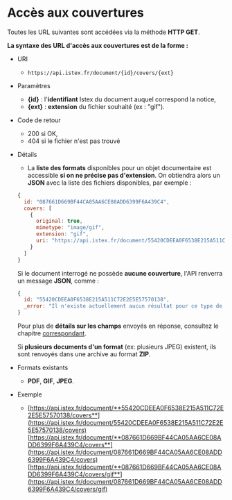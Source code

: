 # Accès aux couvertures

Toutes les URL suivantes sont accédées via la méthode **HTTP GET**.

**La syntaxe des URL d'accès aux couvertures est de la forme :**

* URI
  * `https://api.istex.fr/document/{id}/covers/{ext}`
* Paramètres
  * **{id}** : l'**identifiant** Istex du document auquel correspond la notice,
  * **{ext}** : **extension** du fichier souhaité (ex : "gif").
* Code de retour
  * 200 si OK,
  * 404 si le fichier n'est pas trouvé
*   Détails

    * La **liste des formats** disponibles pour un objet documentaire est accessible **si on ne précise pas d'extension**. On obtiendra alors un **JSON** avec la liste des fichiers disponibles, par exemple :

    ```javascript
    {
      id: "087661D669BF44CA05AA6CE08ADD6399F6A439C4",
      covers: [
        {
          original: true,
          mimetype: "image/gif",
          extension: "gif",
          uri: "https://api.istex.fr/document/55420CDEEA0F6538E215A511C72E2E5E57570138/covers/gif"
        }
      ]
    }
    ```

    Si le document interrogé ne possède **aucune couverture**, l'API renverra un message **JSON**, comme :

    ```javascript
    {
      id: "55420CDEEA0F6538E215A511C72E2E5E57570138",
      _error: "Il n'existe actuellement aucun résultat pour ce type de data"
    }
    ```

    Pour plus de **détails sur les champs** envoyés en réponse, consultez le chapitre [correspondant](../fields/files.md).

    Si **plusieurs documents d'un format** (ex: plusieurs JPEG) existent, ils sont renvoyés dans une archive au format **ZIP**. 
* Formats existants
  * **PDF**, **GIF**, **JPEG**.
* Exemple
  * [https://api.istex.fr/document/**55420CDEEA0F6538E215A511C72E2E5E57570138/covers**](https://api.istex.fr/document/55420CDEEA0F6538E215A511C72E2E5E57570138/covers) [https://api.istex.fr/document/**087661D669BF44CA05AA6CE08ADD6399F6A439C4/covers**](https://api.istex.fr/document/087661D669BF44CA05AA6CE08ADD6399F6A439C4/covers) [https://api.istex.fr/document/**087661D669BF44CA05AA6CE08ADD6399F6A439C4/covers/gif**](https://api.istex.fr/document/087661D669BF44CA05AA6CE08ADD6399F6A439C4/covers/gif)
